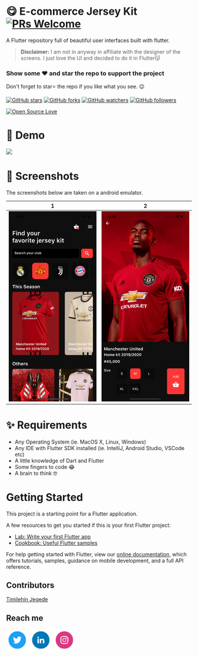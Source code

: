 # 😋 E-commerce Jersey Kit [![PRs Welcome](https://img.shields.io/badge/PRs-welcome-brightgreen.svg?style=flat-square)](http://makeapullrequest.com)

A Flutter repository full of beautiful user interfaces built with flutter.

> **Disclaimer:** I am not in anyway in affiliate with the designer of the screens. I just love the UI and decided to do it in Flutter😽

### Show some :heart: and star the repo to support the project

Don't forget to star⭐ the repo if you like what you see. 😉

[![GitHub stars](https://img.shields.io/github/stars/timilehinjegede/Flutter-UI-Kit.svg?style=social&label=Star)](https://github.com/timilehinjegede/Flutter-UI-Kit) [![GitHub forks](https://img.shields.io/github/forks/timilehinjegede/Flutter-UI-Kit.svg?style=social&label=Fork)](https://github.com/timilehinjegede/Flutter-UI-Kit/fork) [![GitHub watchers](https://img.shields.io/github/watchers/timilehinjegede/Flutter-UI-Kit.svg?style=social&label=Watch)](https://github.com/timilehinjegede/Flutter-UI-Kit) [![GitHub followers](https://img.shields.io/github/followers/timilehinjegede.svg?style=social&label=Follow)](https://github.com/timilehinjegede/Flutter-UI-Kit)

[![Open Source Love](https://badges.frapsoft.com/os/v1/open-source.svg?v=102)](https://opensource.org/licenses/Apache-2.0)


# 🎥 Demo

<img src="./demo.gif" width="300">

# 📸 Screenshots

The screenshots below are taken on a android emulator.

| 1                                           | 2                                         |
| ------------------------------------------- | ----------------------------------------- |
| <img src="screenshots/home0.png" width="400"> | <img src="screenshots/purchase0.png" width="400"> |

# ✨ Requirements

- Any Operating System (ie. MacOS X, Linux, Windows)
- Any IDE with Flutter SDK installed (ie. IntelliJ, Android Studio, VSCode etc)
- A little knowledge of Dart and Flutter
- Some fingers to code 😂
- A brain to think 🤓

# Getting Started

This project is a starting point for a Flutter application.

A few resources to get you started if this is your first Flutter project:

- [Lab: Write your first Flutter app](https://flutter.io/docs/get-started/codelab)
- [Cookbook: Useful Flutter samples](https://flutter.io/docs/cookbook)

For help getting started with Flutter, view our
[online documentation](https://flutter.io/docs), which offers tutorials,
samples, guidance on mobile development, and a full API reference.

## Contributors
[Timilehin Jegede](https://github.com/timilehinjegede)

## Reach me

<a href="https://twitter.com/timilehinjegede"><img src="https://github.com/aritraroy/social-icons/blob/master/twitter-icon.png?raw=true" width="60"></a>
<a href="https://linkedin.com/in/timilehin-jegede-a451a81a3"><img src="https://github.com/aritraroy/social-icons/blob/master/linkedin-icon.png?raw=true" width="60"></a>
<a href="https://instagram.com/timilehin.jegede"><img src="https://github.com/aritraroy/social-icons/blob/master/instagram-icon.png?raw=true" width="60"></a>

